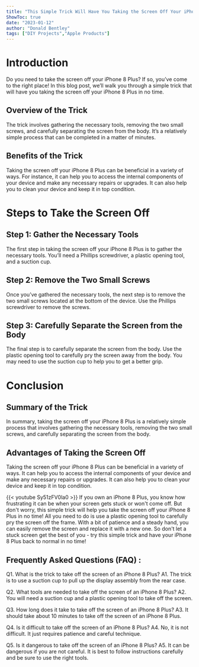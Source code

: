 ```yaml
---
title: "This Simple Trick Will Have You Taking the Screen Off Your iPhone 8 Plus in No Time!"
ShowToc: true 
date: "2023-01-12"
author: "Donald Bentley" 
tags: ["DIY Projects","Apple Products"]
---
```

# Introduction

Do you need to take the screen off your iPhone 8 Plus? If so, you’ve come to the right place! In this blog post, we’ll walk you through a simple trick that will have you taking the screen off your iPhone 8 Plus in no time. 

## Overview of the Trick

The trick involves gathering the necessary tools, removing the two small screws, and carefully separating the screen from the body. It’s a relatively simple process that can be completed in a matter of minutes. 

## Benefits of the Trick

Taking the screen off your iPhone 8 Plus can be beneficial in a variety of ways. For instance, it can help you to access the internal components of your device and make any necessary repairs or upgrades. It can also help you to clean your device and keep it in top condition. 

# Steps to Take the Screen Off

## Step 1: Gather the Necessary Tools

The first step in taking the screen off your iPhone 8 Plus is to gather the necessary tools. You’ll need a Phillips screwdriver, a plastic opening tool, and a suction cup. 

## Step 2: Remove the Two Small Screws

Once you’ve gathered the necessary tools, the next step is to remove the two small screws located at the bottom of the device. Use the Phillips screwdriver to remove the screws. 

## Step 3: Carefully Separate the Screen from the Body

The final step is to carefully separate the screen from the body. Use the plastic opening tool to carefully pry the screen away from the body. You may need to use the suction cup to help you to get a better grip. 

# Conclusion

## Summary of the Trick

In summary, taking the screen off your iPhone 8 Plus is a relatively simple process that involves gathering the necessary tools, removing the two small screws, and carefully separating the screen from the body. 

## Advantages of Taking the Screen Off

Taking the screen off your iPhone 8 Plus can be beneficial in a variety of ways. It can help you to access the internal components of your device and make any necessary repairs or upgrades. It can also help you to clean your device and keep it in top condition.

{{< youtube Sy51zFV0la0 >}} 
If you own an iPhone 8 Plus, you know how frustrating it can be when your screen gets stuck or won't come off. But don't worry, this simple trick will help you take the screen off your iPhone 8 Plus in no time! All you need to do is use a plastic opening tool to carefully pry the screen off the frame. With a bit of patience and a steady hand, you can easily remove the screen and replace it with a new one. So don't let a stuck screen get the best of you - try this simple trick and have your iPhone 8 Plus back to normal in no time!

## Frequently Asked Questions (FAQ) :
Q1. What is the trick to take off the screen of an iPhone 8 Plus?
A1. The trick is to use a suction cup to pull up the display assembly from the rear case.

Q2. What tools are needed to take off the screen of an iPhone 8 Plus?
A2. You will need a suction cup and a plastic opening tool to take off the screen.

Q3. How long does it take to take off the screen of an iPhone 8 Plus?
A3. It should take about 10 minutes to take off the screen of an iPhone 8 Plus.

Q4. Is it difficult to take off the screen of an iPhone 8 Plus?
A4. No, it is not difficult. It just requires patience and careful technique.

Q5. Is it dangerous to take off the screen of an iPhone 8 Plus?
A5. It can be dangerous if you are not careful. It is best to follow instructions carefully and be sure to use the right tools.


